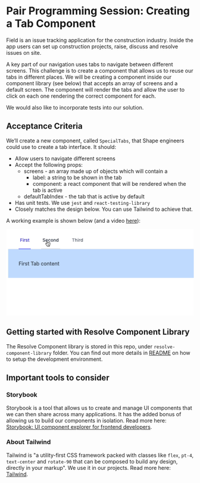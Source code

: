 # Pair Programming Session: Creating a Tab Component
Field is an issue tracking application for the construction industry. Inside the app users can set up construction projects, raise, discuss and resolve issues on site.

A key part of our navigation uses tabs to navigate between different screens. This challenge is to create a component that allows us to reuse our tabs in different places. We will be creating a component inside our component library (see below) that accepts an array of screens and a default screen. The component will render the tabs and allow the user to click on each one rendering the correct component for each.

We would also like to incorporate tests into our solution.

## Acceptance Criteria
We’ll create a new component, called `SpecialTabs`, that Shape engineers could use to create a tab interface. It should:

- Allow users to navigate different screens
- Accept the following props:
  - screens - an array made up of objects which will contain a
    - label: a string to be shown in the tab
    - component: a react component that will be rendered when the tab is active
  - defaultTabIndex - the tab that is active by default
- Has unit tests. We use `jest` and `react-testing-library`
- Closely matches the design below. You can use Tailwind to achieve that.

A working example is shown below (and a video [here](https://user-images.githubusercontent.com/5408699/212675845-81a5d52f-8b24-4eb3-a2d6-99e6c1a47339.mov)):

![example](./example.png)

## Getting started with Resolve Component Library

The Resolve Component library is stored in this repo, under `resolve-component-library` folder. You can find out more details in [README](./resolve-component-library/README.md) on how to setup the development environment.

## Important tools to consider

### Storybook

Storybook is a tool that allows us to create and manage UI components that we can then share across many applications. It has the added bonus of allowing us to build our components in isolation. Read more here: [Storybook: UI component explorer for frontend developers](https://storybook.js.org/).

### About Tailwind

Tailwind is "a utility-first CSS framework packed with classes like `flex`, `pt-4`, `text-center` and `rotate-90` that can be composed to build any design, directly in your markup". We use it in our projects. Read more here: [Tailwind](https://tailwindcss.com/).
